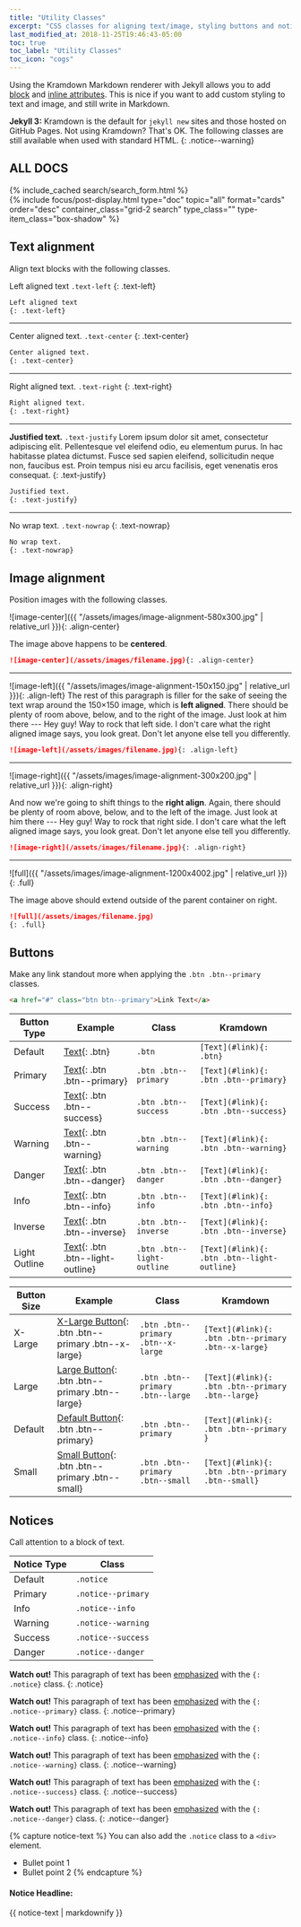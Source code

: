 ```yaml
---
title: "Utility Classes"
excerpt: "CSS classes for aligning text/image, styling buttons and notices, and more."
last_modified_at: 2018-11-25T19:46:43-05:00
toc: true
toc_label: "Utility Classes"
toc_icon: "cogs"
---
```


Using the Kramdown Markdown renderer with Jekyll allows you to add [block](http://kramdown.gettalong.org/quickref.html#block-attributes) and [inline attributes](http://kramdown.gettalong.org/quickref.html#inline-attributes). This is nice if you want to add custom styling to text and image, and still write in Markdown.

**Jekyll 3:** Kramdown is the default for `jekyll new` sites and those hosted on GitHub Pages. Not using Kramdown? That's OK. The following classes are still available when used with standard HTML.
{: .notice--warning}

<section class="boxed-s">
    <h2>ALL DOCS</h2>
    <div id="search-default" class="search-content is--visible">
        {% include_cached search/search_form.html %}
    </div>
    <div id="search-items-default" class="search-items search-mode all-posts">            
        {% include focus/post-display.html type="doc" topic="all" format="cards" order="desc" container_class="grid-2 search" type_class="" type-item_class="box-shadow" %}     
    </div>
</section>

## Text alignment

Align text blocks with the following classes.

Left aligned text `.text-left`
{: .text-left}

```markdown
Left aligned text
{: .text-left}
```

---

Center aligned text. `.text-center`
{: .text-center}

```markdown
Center aligned text.
{: .text-center}
```

---

Right aligned text. `.text-right`
{: .text-right}

```markdown
Right aligned text.
{: .text-right}
```

---

**Justified text.** `.text-justify` Lorem ipsum dolor sit amet, consectetur adipiscing elit. Pellentesque vel eleifend odio, eu elementum purus. In hac habitasse platea dictumst. Fusce sed sapien eleifend, sollicitudin neque non, faucibus est. Proin tempus nisi eu arcu facilisis, eget venenatis eros consequat.
{: .text-justify}

```markdown
Justified text.
{: .text-justify}
```

---

No wrap text. `.text-nowrap`
{: .text-nowrap}

```markdown
No wrap text.
{: .text-nowrap}
```

## Image alignment

Position images with the following classes.

![image-center]({{ "/assets/images/image-alignment-580x300.jpg" | relative_url }}){: .align-center}

The image above happens to be **centered**.

```markdown
![image-center](/assets/images/filename.jpg){: .align-center}
```

---

![image-left]({{ "/assets/images/image-alignment-150x150.jpg" | relative_url }}){: .align-left} The rest of this paragraph is filler for the sake of seeing the text wrap around the 150×150 image, which is **left aligned**. There should be plenty of room above, below, and to the right of the image. Just look at him there --- Hey guy! Way to rock that left side. I don't care what the right aligned image says, you look great. Don't let anyone else tell you differently.

```markdown
![image-left](/assets/images/filename.jpg){: .align-left}
```

---

![image-right]({{ "/assets/images/image-alignment-300x200.jpg" | relative_url }}){: .align-right}

And now we're going to shift things to the **right align**. Again, there should be plenty of room above, below, and to the left of the image. Just look at him there --- Hey guy! Way to rock that right side. I don't care what the left aligned image says, you look great. Don't let anyone else tell you differently.

```markdown
![image-right](/assets/images/filename.jpg){: .align-right}
```

---

![full]({{ "/assets/images/image-alignment-1200x4002.jpg" | relative_url }})
{: .full}

The image above should extend outside of the parent container on right.

```markdown
![full](/assets/images/filename.jpg)
{: .full}
```

## Buttons

Make any link standout more when applying the `.btn .btn--primary` classes.

```html
<a href="#" class="btn btn--primary">Link Text</a>
```

| Button Type   | Example | Class | Kramdown |
| ------        | ------- | ----- | ------- |
| Default       | [Text](#link){: .btn} | `.btn` | `[Text](#link){: .btn}` |
| Primary       | [Text](#link){: .btn .btn--primary} | `.btn .btn--primary` | `[Text](#link){: .btn .btn--primary}` |
| Success       | [Text](#link){: .btn .btn--success} | `.btn .btn--success` | `[Text](#link){: .btn .btn--success}` |
| Warning       | [Text](#link){: .btn .btn--warning} | `.btn .btn--warning` | `[Text](#link){: .btn .btn--warning}` |
| Danger        | [Text](#link){: .btn .btn--danger} | `.btn .btn--danger` | `[Text](#link){: .btn .btn--danger}` |
| Info          | [Text](#link){: .btn .btn--info} | `.btn .btn--info` | `[Text](#link){: .btn .btn--info}` |
| Inverse       | [Text](#link){: .btn .btn--inverse} | `.btn .btn--inverse` | `[Text](#link){: .btn .btn--inverse}` |
| Light Outline | [Text](#link){: .btn .btn--light-outline} | `.btn .btn--light-outline` | `[Text](#link){: .btn .btn--light-outline}` |

| Button Size | Example | Class | Kramdown |
| ----------- | ------- | ----- | -------- |
| X-Large     | [X-Large Button](#){: .btn .btn--primary .btn--x-large} | `.btn .btn--primary .btn--x-large` | `[Text](#link){: .btn .btn--primary .btn--x-large}` |
| Large       | [Large Button](#){: .btn .btn--primary .btn--large} | `.btn .btn--primary .btn--large` | `[Text](#link){: .btn .btn--primary .btn--large}` |
| Default     | [Default Button](#){: .btn .btn--primary} | `.btn .btn--primary` | `[Text](#link){: .btn .btn--primary }` |
| Small       | [Small Button](#){: .btn .btn--primary .btn--small} | `.btn .btn--primary .btn--small` | `[Text](#link){: .btn .btn--primary .btn--small}` |

## Notices

Call attention to a block of text.

| Notice Type | Class              |
| ----------- | -----              |
| Default     | `.notice`          |
| Primary     | `.notice--primary` |
| Info        | `.notice--info`    |
| Warning     | `.notice--warning` |
| Success     | `.notice--success` |
| Danger      | `.notice--danger`  |

**Watch out!** This paragraph of text has been [emphasized](#) with the `{: .notice}` class.
{: .notice}

**Watch out!** This paragraph of text has been [emphasized](#) with the `{: .notice--primary}` class.
{: .notice--primary}

**Watch out!** This paragraph of text has been [emphasized](#) with the `{: .notice--info}` class.
{: .notice--info}

**Watch out!** This paragraph of text has been [emphasized](#) with the `{: .notice--warning}` class.
{: .notice--warning}

**Watch out!** This paragraph of text has been [emphasized](#) with the `{: .notice--success}` class.
{: .notice--success}

**Watch out!** This paragraph of text has been [emphasized](#) with the `{: .notice--danger}` class.
{: .notice--danger}

{% capture notice-text %}
You can also add the `.notice` class to a `<div>` element.

* Bullet point 1
* Bullet point 2
{% endcapture %}

<div class="notice--info">
  <h4 class="no_toc">Notice Headline:</h4>
  {{ notice-text | markdownify }}
</div>
